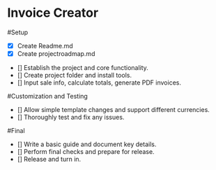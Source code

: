 # Invoice Creator
#Setup
- [X] Create Readme.md
- [X] Create projectroadmap.md
- [] Establish the project and core functionality.
- [] Create project folder and install tools.
- [] Input sale info, calculate totals, generate PDF invoices.

#Customization and Testing
- [] Allow simple template changes and support different currencies.
- [] Thoroughly test and fix any issues.

#Final
- [] Write a basic guide and document key details.
- [] Perform final checks and prepare for release.
- [] Release and turn in.
